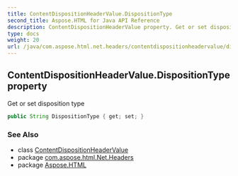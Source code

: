 ```yaml
---
title: ContentDispositionHeaderValue.DispositionType
second_title: Aspose.HTML for Java API Reference
description: ContentDispositionHeaderValue property. Get or set disposition type
type: docs
weight: 20
url: /java/com.aspose.html.net.headers/contentdispositionheadervalue/dispositiontype/
---
```

## ContentDispositionHeaderValue.DispositionType property

Get or set disposition type

```java
public String DispositionType { get; set; }
```

### See Also

* class [ContentDispositionHeaderValue](../)
* package [com.aspose.html.Net.Headers](../../contentdispositionheadervalue/)
* package [Aspose.HTML](../../../)
